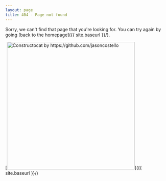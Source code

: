 ```yaml
---
layout: page
title: 404 - Page not found
---
```


Sorry, we can't find that page that you're looking for. You can try again by going [back to the homepage]({{ site.baseurl }}/).

[<img src="https://avatars0.githubusercontent.com/u/12854813?v=3&s=460" alt="Constructocat by https://github.com/jasoncostello" style="width: 400px;"/>]({{ site.baseurl }}/)
